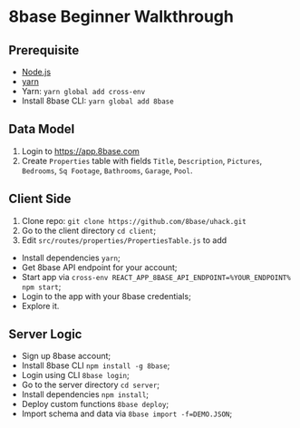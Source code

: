 # 8base Beginner Walkthrough

## Prerequisite
* <a href="https://nodejs.org/en/">Node.js</a>
* <a href="https://yarnpkg.com/lang/en/docs/install/">yarn</a>
* Yarn: `yarn global add cross-env`
* Install 8base CLI: `yarn global add 8base`

## Data Model
1. Login to https://app.8base.com
2. Create `Properties` table with fields `Title`, `Description`, `Pictures`, `Bedrooms`, `Sq Footage`, `Bathrooms`, `Garage`, `Pool`.

## Client Side

1. Clone repo: `git clone https://github.com/8base/uhack.git`
2. Go to the client directory `cd client`;
3. Edit `src/routes/properties/PropertiesTable.js` to add 
* Install dependencies `yarn`;
* Get 8base API endpoint for your account;
* Start app via `cross-env REACT_APP_8BASE_API_ENDPOINT=%YOUR_ENDPOINT% npm start`;
* Login to the app with your 8base credentials;
* Explore it.

## Server Logic

* Sign up 8base account;
* Install 8base CLI `npm install -g 8base`;
* Login using CLI `8base login`;
* Go to the server directory `cd server`;
* Install dependencies `npm install`;
* Deploy custom functions `8base deploy`;
* Import schema and data via `8base import -f=DEMO.JSON`;
